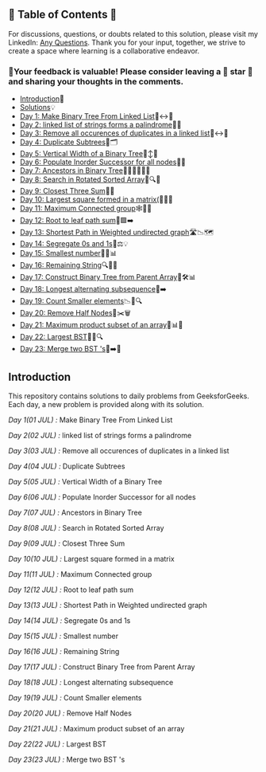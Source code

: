 ## 📜 Table of Contents 📜

For discussions, questions, or doubts related to this solution, please visit my LinkedIn: [Any Questions](https://www.linkedin.com/in/het-patel-8b110525a/). Thank you for your input, together, we strive to create a space where learning is a collaborative endeavor.

### 🔮Your feedback is valuable! Please consider leaving a 🌟 star 🌟 and sharing your thoughts in the comments.

- [Introduction](https://github.com/Hunterdii/GeeksforGeeks-POTD/blob/main/README.md)📝
- [Solutions](https://github.com/Hunterdii/GeeksforGeeks-POTD/tree/main/July%202024%20GFG%20SOLUTION)💡
- [Day 1: Make Binary Tree From Linked List](https://github.com/Hunterdii/GeeksforGeeks-POTD/blob/main/July%202024%20GFG%20SOLUTION/01(July)%20Make%20Binary%20Tree%20From%20Linked%20List.md)🌳↔️🚀
- [Day 2: linked list of strings forms a palindrome](https://github.com/Hunterdii/GeeksforGeeks-POTD/blob/main/July%202024%20GFG%20SOLUTION/02(July)%20linked%20list%20of%20strings%20forms%20a%20palindrome.md)📝🔗
- [Day 3: Remove all occurences of duplicates in a linked list](https://github.com/Hunterdii/GeeksforGeeks-POTD/blob/main/July%202024%20GFG%20SOLUTION/03(July)%20Remove%20all%20occurences%20of%20duplicates%20in%20a%20linked%20list.md)🔗↔️📝
- [Day 4: Duplicate Subtrees](https://github.com/Hunterdii/GeeksforGeeks-POTD/blob/main/July%202024%20GFG%20SOLUTION/04(July)%20Duplicate%20Subtrees.md)🌳🗂️
- [Day 5: Vertical Width of a Binary Tree](https://github.com/Hunterdii/GeeksforGeeks-POTD/blob/main/July%202024%20GFG%20SOLUTION/05(July)%20Vertical%20Width%20of%20a%20Binary%20Tree.md)🌳↕️📐
- [Day 6: Populate Inorder Successor for all nodes](https://github.com/Hunterdii/GeeksforGeeks-POTD/blob/main/July%202024%20GFG%20SOLUTION/06(July)%20Populate%20Inorder%20Successor%20for%20all%20nodes.md)🌳📝
- [Day 7: Ancestors in Binary Tree](https://github.com/Hunterdii/GeeksforGeeks-POTD/blob/main/July%202024%20GFG%20SOLUTION/07(July)%20Ancestors%20in%20Binary%20Tree.md)👨‍👩‍👧‍👦🌳🧬
- [Day 8: Search in Rotated Sorted Array](https://github.com/Hunterdii/GeeksforGeeks-POTD/blob/main/July%202024%20GFG%20SOLUTION/08(July)%20Search%20in%20Rotated%20Sorted%20Array.md)📜🔍💾
- [Day 9: Closest Three Sum](https://github.com/Hunterdii/GeeksforGeeks-POTD/blob/main/July%202024%20GFG%20SOLUTION/09(July)%20Closest%20Three%20Sum.md)🎯💡
- [Day 10: Largest square formed in a matrix(](https://github.com/Hunterdii/GeeksforGeeks-POTD/blob/main/July%202024%20GFG%20SOLUTION/10(July)%20Largest%20square%20formed%20in%20a%20matrix.md)🔲📏🔢
- [Day 11: Maximum Connected group](https://github.com/Hunterdii/GeeksforGeeks-POTD/blob/main/July%202024%20GFG%20SOLUTION/11(July)%20Maximum%20Connected%20group.md)🕸️🔗🌐
- [Day 12: Root to leaf path sum](https://github.com/Hunterdii/GeeksforGeeks-POTD/blob/main/July%202024%20GFG%20SOLUTION/12(July)%20Root%20to%20leaf%20path%20sum.md)🌳🟩➡️
- [Day 13: Shortest Path in Weighted undirected graph](https://github.com/Hunterdii/GeeksforGeeks-POTD/blob/main/July%202024%20GFG%20SOLUTION/13(July)%20Shortest%20Path%20in%20Weighted%20undirected%20graph.md)🛣️📉🗺️
- [Day 14: Segregate 0s and 1s](https://github.com/Hunterdii/GeeksforGeeks-POTD/blob/main/July%202024%20GFG%20SOLUTION/14(July)%20Segregate%200s%20and%201s.md)🔄⚖️💡
- [Day 15: Smallest number](https://github.com/Hunterdii/GeeksforGeeks-POTD/blob/main/July%202024%20GFG%20SOLUTION/15(July)%20Smallest%20number.md)🔢✨📊
- [Day 16: Remaining String](https://github.com/Hunterdii/GeeksforGeeks-POTD/blob/main/July%202024%20GFG%20SOLUTION/16(July)%20Remaining%20String.md)🔍📝🔡
- [Day 17: Construct Binary Tree from Parent Array](https://github.com/Hunterdii/GeeksforGeeks-POTD/blob/main/July%202024%20GFG%20SOLUTION/17(July)%20Construct%20Binary%20Tree%20from%20Parent%20Array.md)🌳🛠️📊
- [Day 18: Longest alternating subsequence](https://github.com/Hunterdii/GeeksforGeeks-POTD/blob/main/July%202024%20GFG%20SOLUTION/18(July)%20Longest%20alternating%20subsequence.md)🎢➡️
- [Day 19: Count Smaller elements](https://github.com/Hunterdii/GeeksforGeeks-POTD/blob/main/July%202024%20GFG%20SOLUTION/19(July)%20Count%20Smaller%20elements.md)📉🔢🔍
- [Day 20: Remove Half Nodes](https://github.com/Hunterdii/GeeksforGeeks-POTD/blob/main/July%202024%20GFG%20SOLUTION/20(July)%20Remove%20Half%20Nodes.md)🌳✂️🗑️
- [Day 21: Maximum product subset of an array](https://github.com/Hunterdii/GeeksforGeeks-POTD/blob/main/July%202024%20GFG%20SOLUTION/21(July)%20Maximum%20product%20subset%20of%20an%20array.md)🚀📊🔢
- [Day 22: Largest BST](https://github.com/Hunterdii/GeeksforGeeks-POTD/blob/main/July%202024%20GFG%20SOLUTION/22(July)%20Largest%20BST.md)🌳📏🔍
- [Day 23: Merge two BST 's](https://github.com/Hunterdii/GeeksforGeeks-POTD/blob/main/July%202024%20GFG%20SOLUTION/22(July)%20Merge%20two%20BST%20's.md)🌳➡️📜




 
## Introduction

This repository contains solutions to daily problems from GeeksforGeeks. Each day, a new problem is provided along with its solution.

*Day 1(01 JUL) :* Make Binary Tree From Linked List

*Day 2(02 JUL) :* linked list of strings forms a palindrome

*Day 3(03 JUL) :* Remove all occurences of duplicates in a linked list

*Day 4(04 JUL) :* Duplicate Subtrees

*Day 5(05 JUL) :* Vertical Width of a Binary Tree

*Day 6(06 JUL) :* Populate Inorder Successor for all nodes

*Day 7(07 JUL) :* Ancestors in Binary Tree

*Day 8(08 JUL) :* Search in Rotated Sorted Array

*Day 9(09 JUL) :* Closest Three Sum

*Day 10(10 JUL) :* Largest square formed in a matrix

*Day 11(11 JUL) :* Maximum Connected group

*Day 12(12 JUL) :* Root to leaf path sum

*Day 13(13 JUL) :* Shortest Path in Weighted undirected graph

*Day 14(14 JUL) :* Segregate 0s and 1s

*Day 15(15 JUL) :* Smallest number

*Day 16(16 JUL) :* Remaining String

*Day 17(17 JUL) :* Construct Binary Tree from Parent Array

*Day 18(18 JUL) :* Longest alternating subsequence

*Day 19(19 JUL) :* Count Smaller elements

*Day 20(20 JUL) :* Remove Half Nodes

*Day 21(21 JUL) :* Maximum product subset of an array

*Day 22(22 JUL) :* Largest BST

*Day 23(23 JUL) :* Merge two BST 's
